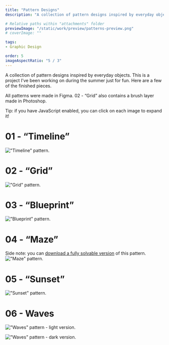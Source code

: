 ```yaml
---
title: "Pattern Designs"
description: "A collection of pattern designs inspired by everyday objects."

# Relative paths within "attachments" folder
previewImage: "/static/work/preview/patterns-preview.png"
# coverImage: ""

tags:
- Graphic Design

order: 5
imageAspectRatio: "5 / 3"
---
```


A collection of pattern designs inspired by everyday objects. This is a project I’ve been working on during the summer just for fun. Here are a few of the finished pieces.

All patterns were made in Figma. 02 - “Grid” also contains a brush layer made in Photoshop.

Tip: if you have JavaScript enabled, you can click on each image to expand it!

# 01 - “Timeline”
!["Timeline" pattern.](/static/work/patterns/pattern-1.png)

# 02 - “Grid”
!["Grid" pattern.](/static/work/patterns/pattern-2.png)

# 03 - “Blueprint”
!["Blueprint" pattern.](/static/work/patterns/pattern-3.png)

# 04 - “Maze”

Side note: you can [download a fully solvable version](https://bchen-personal-website.s3.us-west-1.amazonaws.com/maze-solvable.png) of this pattern.
!["Maze" pattern.](/static/work/patterns/pattern-4.png)

# 05 - “Sunset”
!["Sunset" pattern.](/static/work/patterns/pattern-5.png)


# 06 - Waves

!["Waves" pattern - light version.](/static/work/patterns/pattern-6-light.png)

!["Waves" pattern - dark version.](/static/work/patterns/pattern-6-dark.png)